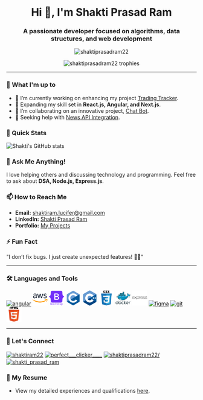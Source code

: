 <h1 align="center">Hi 👋, I'm Shakti Prasad Ram</h1>
<h3 align="center">A passionate developer focused on algorithms, data structures, and web development</h3>

<p align="center">
<img src="https://komarev.com/ghpvc/?username=shaktiprasadram22&label=Profile%20views&color=0e75b6&style=flat" alt="shaktiprasadram22" />
</p>

<p align="center">
<img src="https://github-profile-trophy.vercel.app/?username=shaktiprasadram22" alt="shaktiprasadram22 trophies" />
</p>

---

### 🌱 What I'm up to
- 🔭 I’m currently working on enhancing my project [Trading Tracker](https://github.com/Shaktiprasadram22/Trading-Tracker).
- 🌱 Expanding my skill set in **React.js, Angular, and Next.js**.
- 👯 I’m collaborating on an innovative project, [Chat Bot](https://github.com/Shaktiprasadram22/Chatbot).
- 🤝 Seeking help with [News API Integration](https://github.com/Shaktiprasadram22/api-wizardry-creator).

### 🚀 Quick Stats
![Shakti's GitHub stats](https://github-readme-stats.vercel.app/api?username=shaktiprasadram22&show_icons=true&theme=tokyonight)

### 💬 Ask Me Anything!
I love helping others and discussing technology and programming. Feel free to ask about **DSA, Node.js, Express.js**.

### 📫 How to Reach Me
- **Email:** [shaktiram.lucifer@gmail.com](mailto:shaktiram.lucifer@gmail.com)
- **LinkedIn:** [Shakti Prasad Ram](https://linkedin.com/in/shaktiram22)
- **Portfolio:** [My Projects](https://three-dimension-journey.lovable.app/)

### ⚡ Fun Fact
"I don’t fix bugs. I just create unexpected features! 🐞✨"

---

### 🛠 Languages and Tools
<p align="left">
<a href="https://angular.io" target="_blank" rel="noreferrer"><img src="https://angular.io/assets/images/logos/angular/angular.svg" alt="angular" width="40" height="40"/></a>
<a href="https://aws.amazon.com" target="_blank" rel="noreferrer"><img src="https://raw.githubusercontent.com/devicons/devicon/master/icons/amazonwebservices/amazonwebservices-original-wordmark.svg" alt="aws" width="40" height="40"/></a>
<a href="https://getbootstrap.com" target="_blank" rel="noreferrer"><img src="https://raw.githubusercontent.com/devicons/devicon/master/icons/bootstrap/bootstrap-plain-wordmark.svg" alt="bootstrap" width="40" height="40"/></a>
<a href="https://www.cprogramming.com/" target="_blank" rel="noreferrer"><img src="https://raw.githubusercontent.com/devicons/devicon/master/icons/c/c-original.svg" alt="c" width="40" height="40"/></a>
<a href="https://www.w3schools.com/cpp/" target="_blank" rel="noreferrer"><img src="https://raw.githubusercontent.com/devicons/devicon/master/icons/cplusplus/cplusplus-original.svg" alt="cplusplus" width="40" height="40"/></a>
<a href="https://www.w3schools.com/css/" target="_blank" rel="noreferrer"><img src="https://raw.githubusercontent.com/devicons/devicon/master/icons/css3/css3-original-wordmark.svg" alt="css3" width="40" height="40"/></a>
<a href="https://docker.com" target="_blank" rel="noreferrer"><img src="https://raw.githubusercontent.com/devicons/devicon/master/icons/docker/docker-original-wordmark.svg" alt="docker" width="40" height="40"/></a>
<a href="https://expressjs.com" target="_blank" rel="noreferrer"><img src="https://raw.githubusercontent.com/devicons/devicon/master/icons/express/express-original-wordmark.svg" alt="express" width="40" height="40"/></a>
<a href="https://figma.com" target="_blank" rel="noreferrer"><img src="https://www.vectorlogo.zone/logos/figma/figma-icon.svg" alt="figma" width="40" height="40"/></a>
<a href="https://git-scm.com/" target="_blank" rel="noreferrer"><img src="https://www.vectorlogo.zone/logos/git-scm/git-scm-icon.svg" alt="git" width="40" height="40"/></a>
<a href="https://www.w3.org/html/" target="_blank" rel="noreferrer"><img src="https://raw.githubusercontent.com/devicons/devicon/master/icons/html5/html5-original-wordmark.svg" alt="html5" width="40" height="40"/></a>
<!-- Continue with more tools and languages -->
</p>

---

### 🤝 Let's Connect
<p align="left">
<a href="https://linkedin.com/in/shaktiram22" target="blank"><img align="center" src="https://raw.githubusercontent.com/rahuldkjain/github-profile-readme-generator/master/src/images/icons/Social/linked-in-alt.svg" alt="shaktiram22" height="30" width="40" /></a>
<a href="https://instagram.com/perfect___clicker____" target="blank"><img align="center" src="https://raw.githubusercontent.com/rahuldkjain/github-profile-readme-generator/master/src/images/icons/Social/instagram.svg" alt="perfect___clicker____" height="30" width="40" /></a>
<a href="https://www.leetcode.com/shaktiprasadram22/" target="blank"><img align="center" src="https://raw.githubusercontent.com/rahuldkjain/github-profile-readme-generator/master/src/images/icons/Social/leet-code.svg" alt="shaktiprasadram22/" height="30" width="40" /></a>
<a href="https://auth.geeksforgeeks.org/user/shakti_prasad_ram" target="blank"><img align="center" src="https://raw.githubusercontent.com/rahuldkjain/github-profile-readme-generator/master/src/images/icons/Social/geeks-for-geeks.svg" alt="shakti_prasad_ram" height="30" width="40" /></a>
</p>

### 📄 My Resume
- View my detailed experiences and qualifications [here](https://drive.google.com/file/d/1qdzcwARpbz-Y_nv7RTNQXbj2sn1aFBvD/view?usp=sharing).
